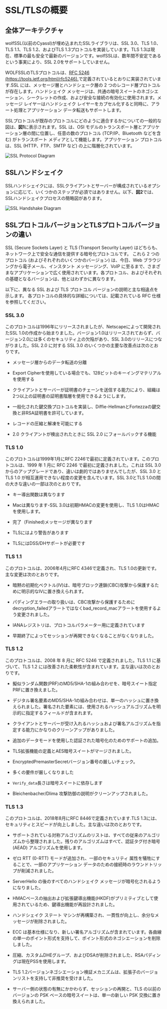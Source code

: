 

# SSL/TLSの概要




## 全体アーキテクチャ



wolfSSL(以前のCyassl)が埋め込まれたSSLライブラリは、SSL 3.0、TLS 1.0、TLS 1.1、TLS 1.2、およびTLS 1.3プロトコルを実装しています。TLS 1.3は現在、標準の最も安全で最新のバージョンです。wolfSSLは、数年間不安定であるという事実により、SSL 2.0をサポートしていません。


WOLFSSLのTLSプロトコルは、[RFC 5246 (https://tools.ietf.org/html/rfc5246).](https://tools.ietf.org/html/rfc5246)で定義されているとおりに実装されています.SSL には、メッセージ層とハンドシェーク層の 2 つのレコード層プロトコルが存在します。ハンドシェイク メッセージは、共通の暗号スイートのネゴシエーション、シークレットの作成、および安全な接続の有効化に使用されます。メッセージ レイヤーはハンドシェイク レイヤーをカプセル化すると同時に、アラート処理とアプリケーション データ転送もサポートします。


SSLプロトコルが既存のプロトコルにどのように適合するかについての一般的な図は、**図1**に表示されます。SSL は、OSI モデルのトランスポート層とアプリケーション層の間に位置し、任意の数のプロトコル (TCP/IP、Bluetooth などを含む) がトランスポート メディアとして機能します。アプリケーション プロトコルは、SSL (HTTP、FTP、SMTP など) の上に階層化されています。

![SSL Protocol Diagram](sslprotocol.png "SSL Protocol Diagram")




## SSLハンドシェイク



SSLハンドシェイクには、SSLクライアントとサーバーが構成されているオプションに応じて、いくつかのステップが必須ではありません。以下、**図2**では、SSLハンドシェイクプロセスの簡略図があります。

![SSL Handshake Diagram](sslhandshake.png "SSL Handshake Diagram")




## SSLプロトコルバージョンとTLSプロトコルバージョンの違い



SSL (Secure Sockets Layer) と TLS (Transport Security Layer) はどちらも、ネットワーク上で安全な通信を提供する暗号化プロトコルです。 これら 2 つのプロトコル (およびそれぞれのいくつかのバージョン) は、今日、Web ブラウジングから電子メール、インスタント メッセージング、VoIP に至るまで、さまざまなアプリケーションで広く使用されています。各プロトコル、およびそれぞれの基礎となるバージョンは、他とはわずかに異なります。


以下に、異なる SSL および TLS プロトコル バージョンの説明と主な相違点を示します。 各プロトコルの具体的な詳細については、記載されている RFC 仕様を参照してください。



### SSL 3.0




このプロトコルは1996年にリリースされましたが、Netscapeによって開発されたSSL 1.0の作成から始まりました。バージョン1.0はリリースされておらず、バージョン2.0には多くのセキュリティ上の欠陥があり、SSL 3.0のリリースにつながりました。SSL 2.0 に対する SSL 3.0 のいくつかの主要な改善点は次のとおりです。



* メッセージ層からのデータ転送の分離


* Export Cipherを使用している場合でも、128ビットのキーイングマテリアルを使用する


* クライアントとサーバーが証明書のチェーンを送信する能力により、組織は2つ以上の証明書の証明書階層を使用できるようにします。


* 一般化された鍵交換プロトコルを実装し、Diffie-HellmanとFortezzaの鍵交換と非RSA証明書を許可しています。


* レコードの圧縮と解凍を可能にする


* 2.0 クライアントが検出されたときに SSL 2.0 にフォールバックする機能




### TLS 1.0




このプロトコルは1999年1月にRFC 2246で最初に定義されています。このプロトコルは、1999 年 1 月に RFC 2246 で最初に定義されました。これは SSL 3.0 からのアップグレードであり、違いは劇的ではありませんでしたが、SSL 3.0 と TLS 1.0 が相互運用できない程度の変更を含んでいます。SSL 3.0とTLS 1.0の間の大きな違いの一部は次のとおりです。



* キー導出関数は異なります


* Macは異なります-SSL 3.0は初期HMACの変更を使用し、TLS 1.0はHMACを使用します。


* 完了（Finished)メッセージが異なります


* TLSにはより警告があります


* TLSにはDSS/DHサポートが必要です




### TLS 1.1




このプロトコルは、2006年4月にRFC 4346で定義され、TLS 1.0の更新です。主な変更は次のとおりです。



* 暗黙の初期化ベクトル(IV)は、暗号ブロック連鎖(CBC)攻撃から保護するために明示的なIVに置き換えられます。


* パディングエラーの取り扱いは、CBC攻撃から保護するためにdecryption_failedアラートではなくbad_record_macアラートを使用するよう変更されました。


* IANAレジストリは、プロトコルパラメーター用に定義されています


* 早期終了によってセッションが再開できなくなることがなくなりました。




### TLS 1.2




このプロトコルは、2008 年 8 月に RFC 5246 で定義されました。TLS 1.1 に基づいて、TLS 1.2 には改善された柔軟性が含まれています。主な違いは次のとおりです。



* 擬似ランダム関数(PRF)のMD5/SHA-1の組み合わせを、暗号スイート指定PRFに置き換えました。


* デジタル署名要素のMD5/SHA-1の組み合わせは、単一のハッシュに置き換えられました。署名された要素には、使用されるハッシュアルゴリズムを明示的に指定するフィールドが含まれます。


* クライアントとサーバーが受け入れるハッシュおよび署名アルゴリズムを指定する能力にかなりのクリーンアップがありました。


* 追加のデータモードを使用した認証された暗号化のためのサポートの追加。


* TLS拡張機能の定義とAES暗号スイートがマージされました。


* EncryptedPremasterSecretバージョン番号の厳しいチェック。


* 多くの要件が厳しくなりました


* `Verify_data`長さは暗号スイートに依存します


* Bleichenbacher/Dlima 攻撃防御の説明がクリーンアップされました。




### TLS 1.3




このプロトコルは、2018年8月にRFC 8446で定義されています.TLS 1.3には、セキュリティとスピードが向上しました。主な違いは次のとおりです。



* サポートされている対称アルゴリズムのリストは、すべての従来のアルゴリズムから整理されました。残りのアルゴリズムはすべて、認証タグ付き暗号(AEAD) アルゴリズムを使用します。


* ゼロ RTT (0-RTT) モードが追加され、一部のセキュリティ 属性を犠牲にすることで、一部のアプリケーション データのための接続時のラウンドトリップが削減されました。


* ServerHello の後のすべてのハンドシェイク メッセージが暗号化されるようになりました。


* HMACベースの抽出および拡張鍵導出機能(HKDF)がプリミティブとして使用されているため、鍵導出機能が再設計されました。


* ハンドシェイク ステート マシンが再構築され、一貫性が向上し、余分なメッセージが削除されました。


* ECC は基本仕様になり、新しい署名アルゴリズムが含まれています。各曲線の単一のポイント形式を支持して、ポイント形式のネゴシエーションを削除しました。


* 圧縮、カスタムDHEグループ、およびDSAが削除されました、RSAパディングは現在PSSを使用します。


* TLS 1.2バージョンネゴシエーション検証メカニズムは、拡張子のバージョンリストを支持して非推奨を受けました。


* サーバー側の状態の有無にかかわらず、セッションの再開と、TLS の以前のバージョンの PSK ベースの暗号スイートは、単一の新しい PSK 交換に置き換えられました。
